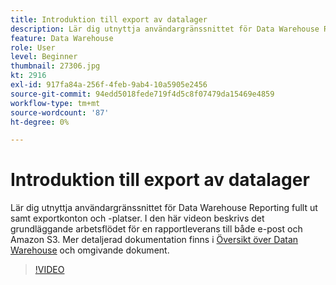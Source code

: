 ```yaml
---
title: Introduktion till export av datalager
description: Lär dig utnyttja användargränssnittet för Data Warehouse Reporting fullt ut samt exportkonton och -platser. I den här videon beskrivs det grundläggande arbetsflödet för en rapportleverans till både e-post och Amazon S3.
feature: Data Warehouse
role: User
level: Beginner
thumbnail: 27306.jpg
kt: 2916
exl-id: 917fa84a-256f-4feb-9ab4-10a5905e2456
source-git-commit: 94edd5018fede719f4d5c8f07479da15469e4859
workflow-type: tm+mt
source-wordcount: '87'
ht-degree: 0%

---
```


# Introduktion till export av datalager

Lär dig utnyttja användargränssnittet för Data Warehouse Reporting fullt ut samt exportkonton och -platser. I den här videon beskrivs det grundläggande arbetsflödet för en rapportleverans till både e-post och Amazon S3. Mer detaljerad dokumentation finns i [Översikt över Datan Warehouse](https://experienceleague.adobe.com/docs/analytics/export/data-warehouse/data-warehouse.html) och omgivande dokument.

>[!VIDEO](https://video.tv.adobe.com/v/27306/?quality=12&learn=on)
